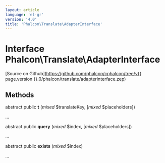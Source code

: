 ```yaml
---
layout: article
language: 'el-gr'
version: '4.0'
title: 'Phalcon\Translate\AdapterInterface'
---
```

# Interface **Phalcon\Translate\AdapterInterface**

[Source on Github](https://github.com/phalcon/cphalcon/tree/v{{ page.version }}.0/phalcon/translate/adapterinterface.zep)

## Methods

abstract public **t** (*mixed* $translateKey, [*mixed* $placeholders])

...

abstract public **query** (*mixed* $index, [*mixed* $placeholders])

...

abstract public **exists** (*mixed* $index)

...